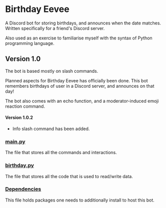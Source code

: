 # Birthday Eevee

A Discord bot for storing birthdays, and announces when the date matches.<br/>
Written specifically for a friend's Discord server.

Also used as an exercise to familiarise myself with the syntax of Python programming language.


## Version 1.0
The bot is based mostly on slash commands.

Planned aspects for Birthday Eevee has officially been done. This bot remembers birthdays of user in a Discord server, and announces on that day!

The bot also comes with an echo function, and a moderator-induced emoji reaction command.

#### Version 1.0.2 
- Info slash command has been added.


### [main.py](/main.py)
The file that stores all the commands and interactions.

### [birthday.py](/birthday.py)
The file that stores all the code that is used to read/write data.

### [Dependencies](/requirements.txt)
This file holds packages one needs to additionally install to host this bot.

